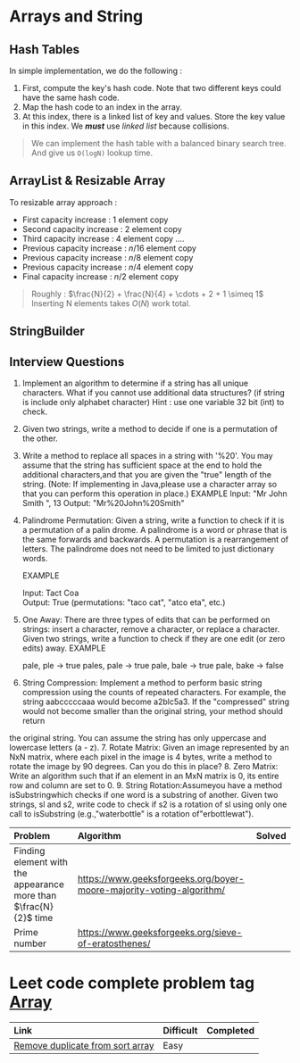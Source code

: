 # Arrays and String
## Hash Tables 
In simple implementation, we do the following :
1. First, compute the key's hash code. Note that two different keys could have the same hash code.
2. Map the hash code to an index in the array.
3. At this index, there is a linked list of key and values. Store the key value in this index. We _**must**_ use _linked list_ because collisions.
> We can implement the hash table with a balanced binary search tree. And give us `O(logN)` lookup time.
## ArrayList & Resizable Array
To resizable array approach :
- First capacity increase : 1 element copy
- Second capacity increase : 2 element copy
- Third capacity increase : 4 element copy
....
- Previous capacity increase : $n/16$ element copy
- Previous capacity increase : $n/8$ element copy
- Previous capacity increase : $n/4$ element copy
- Final capacity increase : $n/2$ element copy
> Roughly : $\frac{N}{2} + \frac{N}{4} + \cdots + 2 + 1 \simeq 1$
> Inserting N elements takes $O(N)$ work total.
## StringBuilder

## Interview Questions 
1. Implement an algorithm to determine if a string has all unique characters. What if you cannot use additional data structures? (if string is include only alphabet character)
Hint : use one variable 32 bit (int) to check.
2. Given two strings, write a method to decide if one is a permutation of the other.
3. Write a method to replace all spaces in a string with '%20'. You may assume that the string has sufficient space at the end to hold the additional characters,and that you are given the "true" length of the string. (Note: If implementing in Java,please use a character array so that you can perform this operation in place.)
	EXAMPLE
	Input: "Mr John Smith ", 13
	 Output: "Mr%20John%20Smith" 
4. Palindrome Permutation: Given a string, write a function to check if it is a permutation of a palin­ drome. A palindrome is a word or phrase that is the same forwards and backwards. A permutation is a rearrangement of letters. The palindrome does not need to be limited to just dictionary words.

	EXAMPLE

	Input: Tact Coa  
	Output: True (permutations: "taco cat", "atco eta", etc.)
5. One Away: There are three types of edits that can be performed on strings: insert a character, remove a character, or replace a character. Given two strings, write a function to check if they are one edit (or zero edits) away.
	EXAMPLE

	pale, ple -> true pales, pale -> true pale, bale -> true 		pale, bake -> false
6. String Compression: Implement a method to perform basic string compression using the counts of repeated characters. For example, the string aabcccccaaa would become a2blc5a3. If the "compressed" string would not become smaller than the original string, your method should return

the original string. You can assume the string has only uppercase and lowercase letters (a - z).
7. Rotate Matrix: Given an image represented by an NxN matrix, where each pixel in the image is 4 bytes, write a method to rotate the image by 90 degrees. Can you do this in place?
8. Zero Matrix: Write an algorithm such that if an element in an MxN matrix is 0, its entire row and column are set to 0.
9. String Rotation:Assumeyou have a method isSubstringwhich checks if one word is a substring of another. Given two strings, sl and s2, write code to check if s2 is a rotation of sl using only one call to isSubstring (e.g.,"waterbottle" is a rotation of"erbottlewat").


|Problem| Algorithm|Solved|
|:---|:---|:---| 
|Finding element with the appearance more than $\frac{N}{2}$ time|https://www.geeksforgeeks.org/boyer-moore-majority-voting-algorithm/||
|Prime number|https://www.geeksforgeeks.org/sieve-of-eratosthenes/||

# Leet code complete problem tag [Array](https://leetcode.com/problemset/all/?page=3&topicSlugs=array)

|Link|Difficult| Completed|
|:---|:---|:---:|
|[Remove duplicate from sort array](https://leetcode.com/problems/remove-duplicates-from-sorted-array/)|Easy|


<!--stackedit_data:
eyJoaXN0b3J5IjpbLTM1OTY4MzcwMSwtNjIzNzE4NzU1LDEzMj
g1NzIyOTEsMTQxOTIxNTkzMiw1MDUxNzY0MiwtMTUxOTk1NzAw
OCwtMjYyNjY3NzQ0LC0xMzA0Mjk4OTczLC0xOTIxNTg1NTMsLT
MyODA4NDM1OV19
-->